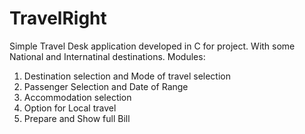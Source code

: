 # TravelRight
Simple Travel Desk application developed in C for project.
With some National and Internatinal destinations.
Modules:
1. Destination selection and Mode of travel selection
2. Passenger Selection and Date of Range
3. Accommodation selection
4. Option for Local travel
5. Prepare and Show full Bill
